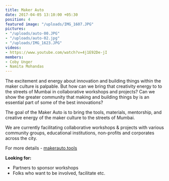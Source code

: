 ```yaml
---
title: Maker Auto
date: 2017-04-05 13:10:00 +05:30
position: 4
featured image: "/uploads/IMG_1607.JPG"
pictures:
- "/uploads/auto-00.JPG"
- "/uploads/auto-02.jpg"
- "/uploads/IMG_1623.JPG"
videos:
- https://www.youtube.com/watch?v=4j1E92De-jI
members:
- Coby Unger
- Namita Mohandas
---
```


The excitement and energy about innovation and building things within the maker culture is palpable. But how can we bring that creativity energy to to the streets of Mumbai in collaborative workshops and projects? Can we show the greater community that making and building things by is an essential part of some of the best innovations?

The goal of the Maker Auto is to bring the tools, materials, mentorship, and creative energy of the maker culture to the streets of Mumbai.

We are currently facilitating collaborative workshops & projects with various community groups, educational institutions, non-profits and corporates across the city.

For more details - [makerauto.tools](http://makerauto.tools/)

**Looking for:**
* Partners to sponsor workshops
* Folks who want to be involved, facilitate etc.
